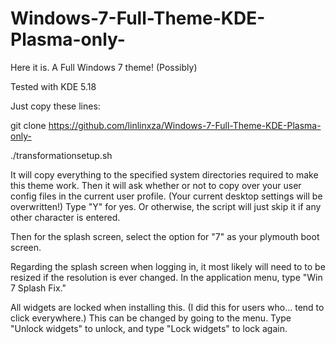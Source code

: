 # Windows-7-Full-Theme-KDE-Plasma-only-
Here it is. A Full Windows 7 theme! (Possibly)

Tested with KDE 5.18

Just copy these lines:

git clone https://github.com/linlinxza/Windows-7-Full-Theme-KDE-Plasma-only-

./transformationsetup.sh

It will copy everything to the specified system directories required to make this theme work.
Then it will ask whether or not to copy over your user config files in the current user profile. 
(Your current desktop settings will be overwritten!)
Type "Y" for yes. Or otherwise, the script will just skip it if any other character is entered.

Then for the splash screen, select the option for "7" as your plymouth boot screen.

Regarding the splash screen when logging in, it most likely will need to to be resized if the resolution is ever changed. In the application menu, type "Win 7 Splash Fix."

All widgets are locked when installing this. (I did this for users who... tend to click everywhere.) 
This can be changed by going to the menu. Type "Unlock widgets" to unlock, and type "Lock widgets" to lock again.
